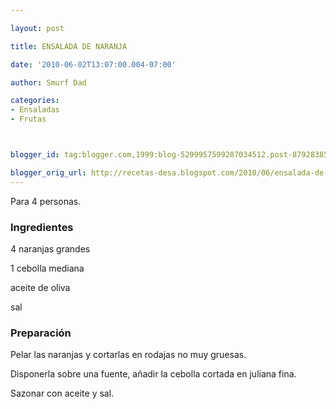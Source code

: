 ```yaml
---

layout: post

title: ENSALADA DE NARANJA

date: '2010-06-02T13:07:00.004-07:00'

author: Smurf Dad

categories:
- Ensaladas
- Frutas



blogger_id: tag:blogger.com,1999:blog-5299957599287034512.post-8792838571851187592

blogger_orig_url: http://recetas-desa.blogspot.com/2010/06/ensalada-de-naranja.html
---
```


Para 4 personas.

<h3>Ingredientes</h3>

4 naranjas grandes

1 cebolla mediana

aceite de oliva

sal

<h3>Preparación</h3>

Pelar las naranjas  y cortarlas en rodajas no muy gruesas.

Disponerla sobre una fuente, añadir la cebolla cortada en juliana fina.

Sazonar con aceite y sal.